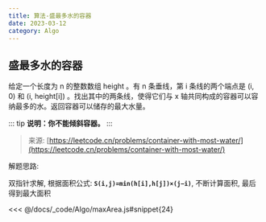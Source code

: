 ```yaml
---
title: 算法-盛最多水的容器
date: 2023-03-12
category: Algo
---
```


## 盛最多水的容器

给定一个长度为 n 的整数数组 height 。有 n 条垂线，第 i 条线的两个端点是 (i, 0) 和 (i, height[i]) 。找出其中的两条线，使得它们与 x 轴共同构成的容器可以容纳最多的水。返回容器可以储存的最大水量。

::: tip
**说明：你不能倾斜容器。**
:::

> 来源: [https://leetcode.cn/problems/container-with-most-water/](https://leetcode.cn/problems/container-with-most-water/)

解题思路:

双指针求解, 根据面积公式: **`S(i,j)=min(h[i],h[j])×(j−i)`**, 不断计算面积, 最后得到最大面积

<<< @/docs/_code/Algo/maxArea.js#snippet{24}
